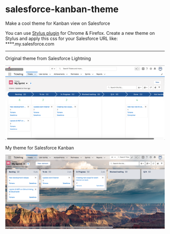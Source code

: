 # salesforce-kanban-theme
Make a cool theme for Kanban view on Salesforce

You can use [Stylus plugin](https://chrome.google.com/webstore/detail/stylus/clngdbkpkpeebahjckkjfobafhncgmne) for Chrome & Firefox.
Create a new theme on Stylus and apply this css for your Salesforce URL like: ****.my.salesforce.com

---

Original theme from Salesforce Lightning

![Original theme](https://github.com/Toinane/salesforce-kanban-theme/blob/master/before.png?raw=true)

My theme for Salesforce Kanban

![Original theme](https://github.com/Toinane/salesforce-kanban-theme/blob/master/after.png?raw=true)
